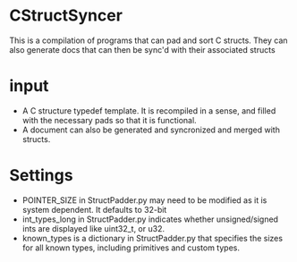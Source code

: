 # CStructSyncer
This is a compilation of programs that can pad and sort C structs. 
They can also generate docs that can then be sync'd with their associated structs

# input
* A C structure typedef template. It is recompiled in a sense, and filled with the necessary pads so that it is functional.
* A document can also be generated and syncronized and merged with structs.

# Settings
* POINTER_SIZE in StructPadder.py may need to be modified as it is system dependent. It defaults to 32-bit
* int_types_long in StructPadder.py indicates whether unsigned/signed ints are displayed like uint32_t, or u32.
* known_types is a dictionary in StructPadder.py that specifies the sizes for all known types, including primitives and custom types.
